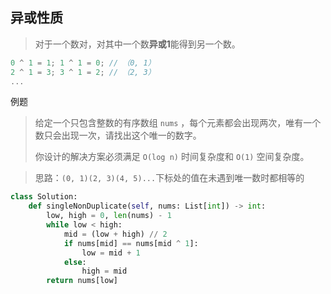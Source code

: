## 异或性质

> 对于一个数对，对其中一个数**异或1**能得到另一个数。

```c
0 ^ 1 = 1; 1 ^ 1 = 0; // （0, 1）
2 ^ 1 = 3; 3 ^ 1 = 2; // （2, 3）
...
```

例题

> 给定一个只包含整数的有序数组 `nums` ，每个元素都会出现两次，唯有一个数只会出现一次，请找出这个唯一的数字。
> 
> 你设计的解决方案必须满足 `O(log n)` 时间复杂度和 `O(1)` 空间复杂度。

> 思路：`(0, 1)(2, 3)(4, 5)...`下标处的值在未遇到唯一数时都相等的

```python
class Solution:
    def singleNonDuplicate(self, nums: List[int]) -> int:
        low, high = 0, len(nums) - 1
        while low < high:
            mid = (low + high) // 2
            if nums[mid] == nums[mid ^ 1]:
                low = mid + 1
            else:
                high = mid
        return nums[low]
```
